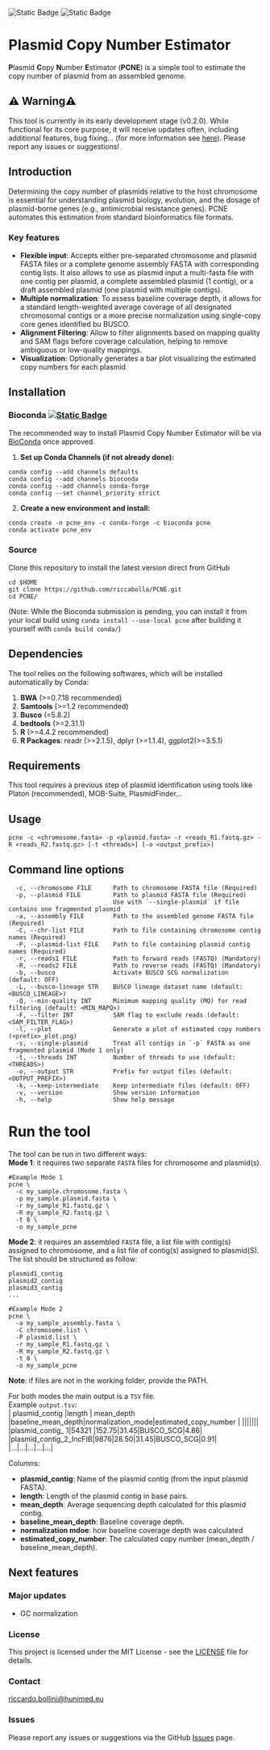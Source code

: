 ![Static Badge](https://img.shields.io/badge/License-MIT-blue)
![Static Badge](https://img.shields.io/badge/version-0.2.0-blue)

# Plasmid Copy Number Estimator
**P**lasmid **C**opy **N**umber **E**stimator (**PCNE**) is a simple tool to estimate the copy number of plasmid from an assembled genome. <br>
## ⚠️ Warning⚠️ 
This tool is currently in its early development stage (v0.2.0). While functional for its core purpose, it will receive updates often, including additional features, bug fixing... (for more information see [here](#Next-features)). Please report any issues or suggestions!
## Introduction
Determining the copy number of plasmids relative to the host chromosome is essential for understanding plasmid biology, evolution, and the dosage of plasmid-borne genes (e.g., antimicrobial resistance genes). PCNE automates this estimation from standard bioinformatics file formats. <br>
### Key features
* **Flexible input**: Accepts either pre-separated chromosome and plasmid FASTA files or a complete genome assembly FASTA with corresponding contig lists. It also allows to use as plasmid input a multi-fasta file with one contig per plasmid, a complete assembled plasmid (1 contig), or a draft assembled plasmid (one plasmid with multiple contigs). 
* **Multiple normalization**: To assess baseline coverage depth, it allows for a standard length-weighted average coverage of all designated chromosomal contigs or a more precise normalization using single-copy core genes identified bu BUSCO. 
* **Alignment Filtering**: Allow to filter alignments based on mapping quality and SAM flags before coverage calculation, helping to remove ambiguous or low-quality mappings.
* **Visualization**: Optionally generates a bar plot visualizing the estimated copy numbers for each plasmid

## Installation
### Bioconda [![Static Badge](https://img.shields.io/badge/Install_with-Bioconda-blue)](https://bioconda.github.io/)

The recommended way to install Plasmid Copy Number Estimator will be via [BioConda](https://bioconda.github.io/) once approved.<br>
1) **Set up Conda Channels (if not already done):**<br>

```
conda config --add channels defaults
conda config --add channels bioconda
conda config --add channels conda-forge
conda config --set channel_priority strict
```
2) **Create a new environment and install:**<br>
```
conda create -n pcne_env -c conda-forge -c bioconda pcne
conda activate pcne_env
```
### Source
Clone this repository to install the latest version direct from GitHub
```
cd $HOME
git clone https://github.com/riccabolla/PCNE.git 
cd PCNE/
```
(Note: While the Bioconda submission is pending, you can install it from your local build using `conda install --use-local pcne` after building it yourself with `conda build conda/`)
## Dependencies
The tool relies on the following softwares, which will be installed automatically by Conda:<br>
1) **BWA** (>=0.7.18 recommended)<br>
2) **Samtools** (>=1.2 recommended)<br>
3) **Busco** (=5.8.2)
4) **bedtools** (>=2.31.1)
5) **R** (>=4.4.2 recommended)<br>
6) **R Packages**: readr (>=2.1.5), dplyr (>=1.1.4), ggplot2(>=3.5.1)<br>
## Requirements
This tool requires a previous step of plasmid identification using tools like Platon (recommended), MOB-Suite, PlasmidFinder...
## Usage
```
pcne -c <chromosome.fasta> -p <plasmid.fasta> -r <reads_R1.fastq.gz> -R <reads_R2.fastq.gz> [-t <threads>] [-o <output_prefix>]
```
## Command line options
```
  -c, --chromosome FILE      Path to chromosome FASTA file (Required)  
  -p, --plasmid FILE         Path to plasmid FASTA file (Required)  
                             Use with `--single-plasmid` if file contains one fragmented plasmid  
  -a, --assembly FILE        Path to the assembled genome FASTA file (Required)  
  -C, --chr-list FILE        Path to file containing chromosome contig names (Required)  
  -P, --plasmid-list FILE    Path to file containing plasmid contig names (Required)  
  -r, --reads1 FILE          Path to forward reads (FASTQ) (Mandatory)  
  -R, --reads2 FILE          Path to reverse reads (FASTQ) (Mandatory)  
  -b, --busco                Activate BUSCO SCG normalization (default: OFF)  
  -L, --busco-lineage STR    BUSCO lineage dataset name (default: <BUSCO_LINEAGE>)  
  -Q, --min-quality INT      Minimum mapping quality (MQ) for read filtering (default: <MIN_MAPQ>)  
  -F, --filter INT           SAM flag to exclude reads (default: <SAM_FILTER_FLAG>)  
  -l, --plot                 Generate a plot of estimated copy numbers (<prefix>_plot.png)  
  -s, --single-plasmid       Treat all contigs in `-p` FASTA as one fragmented plasmid (Mode 1 only)  
  -t, --threads INT          Number of threads to use (default: <THREADS>)  
  -o, --output STR           Prefix for output files (default: <OUTPUT_PREFIX>)  
  -k, --keep-intermediate    Keep intermediate files (default: OFF)  
  -v, --version              Show version information  
  -h, --help                 Show help message 
```

# Run the tool

The tool can be run in two different ways: <br>
**Mode 1**: it requires two separate `FASTA` files for chromosome and plasmid(s). <br>
```
#Example Mode 1
pcne \ 
  -c my_sample.chromosome.fasta \ 
  -p my_sample.plasmid.fasta \ 
  -r my_sample_R1.fastq.gz \ 
  -R my_sample_R2.fastq.gz \ 
  -t 8 \ 
  -o my_sample_pcne
```
**Mode 2**: it requires an assembled `FASTA` file, a list file with contig(s) assigned to chromosome, and a list file of contig(s) assigned to plasmid(S).
The list should be structured as follow:
```
plasmid1_contig
plasmid2_contig
plasmid3_contig
...
```
```
#Example Mode 2
pcne \ 
  -a my_sample_assembly.fasta \
  -C chromosome.list \
  -P plasmid.list \ 
  -r my_sample_R1.fastq.gz \ 
  -R my_sample_R2.fastq.gz \ 
  -t 8 \ 
  -o my_sample_pcne
```
**Note**: if files are not in the working folder, provide the PATH. <br>

For both modes the main output is a `TSV` file. <br>
Example `output.tsv`: <br>
| plasmid_contig |length | mean_depth |baseline_mean_depth|normalization_mode|estimated_copy_number |
|||||||
|plasmid_contig_ 1|54321 |152.75|31.45|BUSCO_SCG|4.86|
|plasmid_contig_2_IncFIB|9876|28.50|31.45|BUSCO_SCG|0.91|
|...|...|...|...|...| 

Columns: <br>
* **plasmid_contig**: Name of the plasmid contig (from the input plasmid FASTA).<br>
* **length**: Length of the plasmid contig in base pairs.<br>
* **mean_depth**: Average sequencing depth calculated for this plasmid contig.<br>
* **baseline_mean_depth**: Baseline coverage depth.<br>
* **normalization mdoe**: how baseline coverage depth was calculated <br>
* **estimated_copy_number**: The calculated copy number (mean_depth / baseline_mean_depth).<br>

## <a name="Next-features"></a>Next features
### Major updates
* GC normalization

### **License**<br>
This project is licensed under the MIT License - see the [LICENSE](https://github.com/riccabolla/PCNE/blob/main/LICENSE) file for details.<br>

### **Contact** <br>
riccardo.bollini@hunimed.eu <br>

### **Issues**<br>
Please report any issues or suggestions via the GitHub [Issues](https://github.com/riccabolla/PCNE/issues) page.<br>
